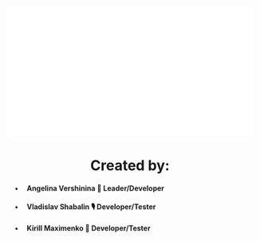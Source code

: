<body>
<p align="center"><img src="https://github.com/angversh/Medea/blob/main/Images/MedeaGif.gif?raw=true" width="495" height="260" alt=""/></p>
<h1 align="center">Created by:</h1> 
  
<h4> &emsp;&ensp;•&emsp; Angelina Vershinina 💚 Leader/Developer </h4>
<h4> &emsp;&ensp;•&emsp; Vladislav Shabalin 🎙 Developer/Tester </h4>
<h4> &emsp;&ensp;•&emsp; Kirill Maximenko 💭 Developer/Tester</h4>
<h4> &emsp;&ensp;&emsp;</h4>

<!--
<h2>
    Description
</h2>   
-->  
</body>
